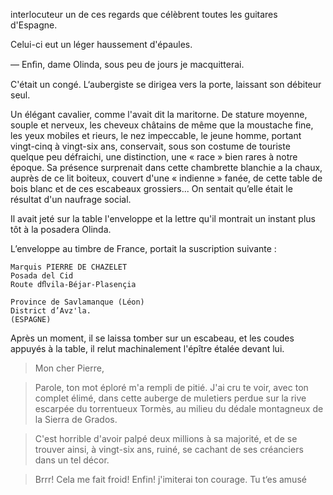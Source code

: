 interlocuteur un de ces regards que célèbrent toutes les guitares
d'Espagne.

Celui-ci eut un léger haussement d'épaules.

— Enﬁn, dame Olinda, sous peu de jours je macquitterai.

C'était un congé. L‘aubergiste se dirigea vers la porte, laissant son
débiteur seul.

Un élégant cavalier, comme l'avait dit la maritorne. De stature moyenne,
souple et nerveux, les cheveux châtains de même que la moustache fine,
les yeux mobiles et rieurs, le nez impeccable, le jeune homme, portant
vingt-cinq à vingt-six ans, conservait, sous son costume de touriste
quelque peu défraichi, une distinction, une « race » bien rares à notre
époque. Sa présence surprenait dans cette chambrette blanchie a la chaux,
auprès de ce lit boiteux, couvert d'une « indienne » fanée, de cette
table de bois blanc et de ces escabeaux grossiers... On sentait qu’elle
était le résultat d'un naufrage social.

Il avait jeté sur la table l'enveloppe et la lettre qu'il montrait un
instant plus tôt à la posadera Olinda.

L’enveloppe au timbre de France, portait la suscription suivante :


    Marquis PIERRE DE CHAZELET
    Posada del Cid
    Route dﬂvila-Béjar-Plasençia
    
    Province de Savlamanque (Léon)
    District d’Avz'la.
    (ESPAGNE)

Après un moment, il se laissa tomber sur un escabeau, et les coudes
appuyés à la table, il relut machinalement l'épître étalée devant lui.

> Mon cher Pierre,

> Parole, ton mot éploré m'a rempli de pitié. J'ai cru te voir, avec ton
  complet élimé, dans cette auberge de muletiers perdue sur la rive
  escarpée du torrentueux Tormès, au milieu du dédale montagneux de la
  Sierra de Grados.

> C'est horrible d'avoir palpé deux millions à sa majorité, et de se
  trouver ainsi, à vingt-six ans, ruiné, se cachant de ses créanciers
  dans un tel décor.

> Brrr! Cela me fait froid! Enfin! j'imiterai ton courage. Tu t‘es amusé
